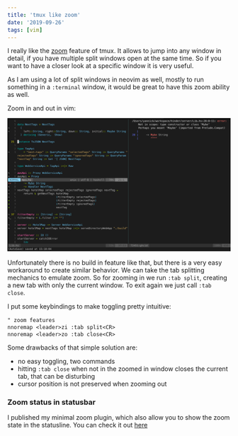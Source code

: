 ```yaml
---
title: 'tmux like zoom'
date: '2019-09-26'
tags: [vim]
---
```


I really like the [zoom](https://sanctum.geek.nz/arabesque/zooming-tmux-panes/) feature of tmux. It allows to jump into any window in detail, if you 
have multiple split windows open at the same time. So if you want to have a closer look at a specific window it is very useful.

As I am using a lot of split windows in neovim as well, mostly to run something in a `:terminal` window, it would be great to have this zoom ability as well.

Zoom in and out in vim:

![zoom](./vim_haskell_zoom_2.gif)

Unfortunately there is no build in feature like that, but there is a very easy workaround to create similar behavior.
We can take the tab splitting mechanics to emulate zoom. So for zooming in we run `:tab split`, creating a new tab with only the current window. To exit again we just call `:tab close`.

I put some keybindings to make toggling pretty intuitive:
```vim
" zoom features
nnoremap <leader>zi :tab split<CR>
nnoremap <leader>zo :tab close<CR>
```

Some drawbacks of that simple solution are:
  * no easy toggling, two commands
  * hitting `:tab close` when not in the zoomed in window closes the current tab, that can be disturbing
  * cursor position is not preserved when zooming out

### Zoom status in statusbar

I published my minimal zoom plugin, which also allow you to show the zoom state in the statusline.
You can check it out [here](https://github.com/yannick-cw/vimzoom)
